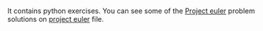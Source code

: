 # 
It contains python exercises.
You can see some of the [Project euler](https://projecteuler.net/archives/) problem solutions on [project euler]([https://github.com/kbrabiyik/Python/tree/main/project%20euler]) file.
